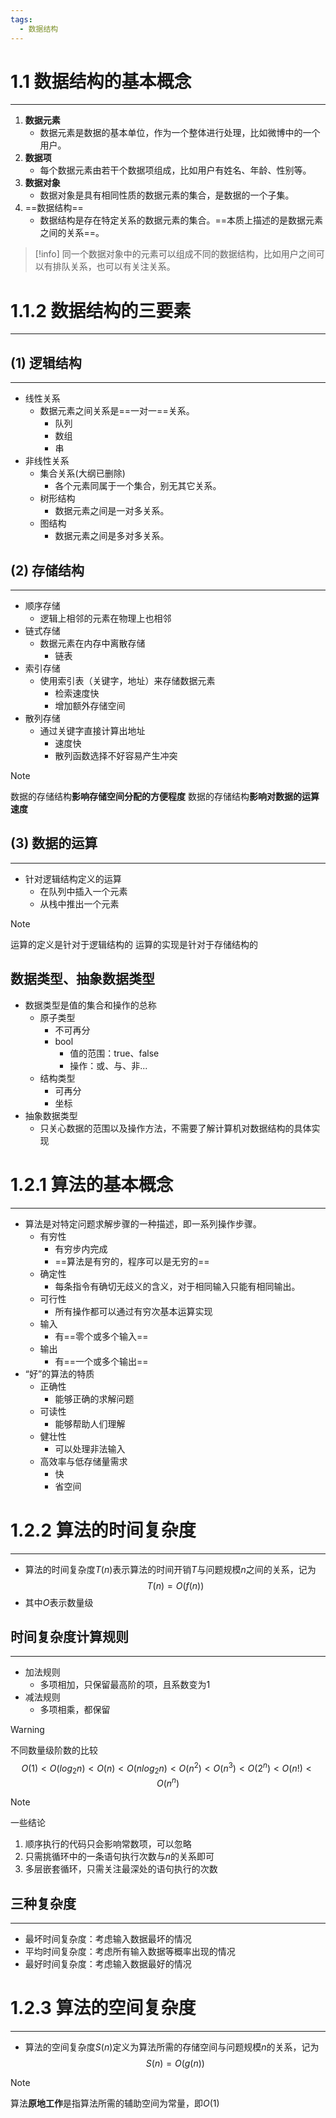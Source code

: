 ```yaml
---
tags:
  - 数据结构
---
```

# 1.1 数据结构的基本概念
---
1. **数据元素**
	- 数据元素是数据的基本单位，作为一个整体进行处理，比如微博中的一个用户。
2. **数据项**
	- 每个数据元素由若干个数据项组成，比如用户有姓名、年龄、性别等。
3. **数据对象**
	- 数据对象是具有相同性质的数据元素的集合，是数据的一个子集。
4. ==数据结构==
	- 数据结构是存在特定关系的数据元素的集合。==本质上描述的是数据元素之间的关系==。

> [!info]
> 同一个数据对象中的元素可以组成不同的数据结构，比如用户之间可以有排队关系，也可以有关注关系。
# 1.1.2 数据结构的三要素
---
## (1) 逻辑结构
---
- 线性关系
	- 数据元素之间关系是==一对一==关系。
		- 队列
		- 数组
		- 串
- 非线性关系
	- 集合关系(大纲已删除)
		- 各个元素同属于一个集合，别无其它关系。
	- 树形结构
		- 数据元素之间是一对多关系。
	- 图结构
		- 数据元素之间是多对多关系。
## (2) 存储结构
---
- 顺序存储
	- 逻辑上相邻的元素在物理上也相邻
- 链式存储
	- 数据元素在内存中离散存储
		- 链表
- 索引存储
	- 使用索引表（关键字，地址）来存储数据元素
		- 检索速度快
		- 增加额外存储空间
- 散列存储
	- 通过关键字直接计算出地址
		- 速度快
		- 散列函数选择不好容易产生冲突
		
> [!note]
>数据的存储结构**影响存储空间分配的方便程度**
>数据的存储结构**影响对数据的运算速度**
## (3) 数据的运算
---
- 针对逻辑结构定义的运算
	- 在队列中插入一个元素
	- 从栈中推出一个元素

> [!note]
>运算的定义是针对于逻辑结构的
>运算的实现是针对于存储结构的

## 数据类型、抽象数据类型
- 数据类型是值的集合和操作的总称
	- 原子类型
		- 不可再分
		- bool
			- 值的范围：true、false
			- 操作：或、与、非...
	- 结构类型
		- 可再分
		- 坐标
- 抽象数据类型
	- 只关心数据的范围以及操作方法，不需要了解计算机对数据结构的具体实现
# 1.2.1 算法的基本概念
---
- 算法是对特定问题求解步骤的一种描述，即一系列操作步骤。
	- 有穷性
		- 有穷步内完成
		- ==算法是有穷的，程序可以是无穷的==
	- 确定性
		- 每条指令有确切无歧义的含义，对于相同输入只能有相同输出。
	- 可行性
		- 所有操作都可以通过有穷次基本运算实现
	- 输入
		- 有==零个或多个输入==
	- 输出
		- 有==一个或多个输出==
- “好”的算法的特质
	- 正确性
		- 能够正确的求解问题
	- 可读性
		- 能够帮助人们理解
	- 健壮性
		- 可以处理非法输入
	- 高效率与低存储量需求
		- 快
		- 省空间
# 1.2.2 算法的时间复杂度
---
- 算法的时间复杂度$T(n)$表示算法的时间开销$T$与问题规模$n$之间的关系，记为
$$T(n)=O(f(n))$$
- 其中$O$表示数量级
## 时间复杂度计算规则
---
- 加法规则
	- 多项相加，只保留最高阶的项，且系数变为1
- 减法规则
	- 多项相乘，都保留
	
> [!warning]
> 不同数量级阶数的比较
> $$O(1)<O(log_2n)<O(n)<O(nlog_2n)<O(n^2)<O(n^3)<O(2^n)<O(n!)<O(n^n)$$
 
> [!note]
>一些结论
>	1. 顺序执行的代码只会影响常数项，可以忽略
>	2. 只需挑循环中的一条语句执行次数与$n$的关系即可
>	3. 多层嵌套循环，只需关注最深处的语句执行的次数
## 三种复杂度
---
- 最坏时间复杂度：考虑输入数据最坏的情况
- 平均时间复杂度：考虑所有输入数据等概率出现的情况
- 最好时间复杂度：考虑输入数据最好的情况
# 1.2.3 算法的空间复杂度
---
- 算法的空间复杂度$S(n)$定义为算法所需的存储空间与问题规模$n$的关系，记为
 $$S(n)=O(g(n))$$
 >[!note]
>算法**原地工作**是指算法所需的辅助空间为常量，即$O(1)$
